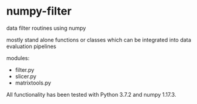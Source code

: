 # numpy-filter
data filter routines using numpy

mostly stand alone functions or classes which can be integrated into data evaluation pipelines

modules:
* filter.py
* slicer.py
* matrixtools.py

All functionality has been tested with Python 3.7.2 and numpy 1.17.3.